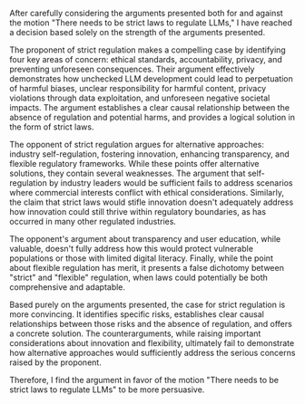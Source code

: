 After carefully considering the arguments presented both for and against the motion "There needs to be strict laws to regulate LLMs," I have reached a decision based solely on the strength of the arguments presented.

The proponent of strict regulation makes a compelling case by identifying four key areas of concern: ethical standards, accountability, privacy, and preventing unforeseen consequences. Their argument effectively demonstrates how unchecked LLM development could lead to perpetuation of harmful biases, unclear responsibility for harmful content, privacy violations through data exploitation, and unforeseen negative societal impacts. The argument establishes a clear causal relationship between the absence of regulation and potential harms, and provides a logical solution in the form of strict laws.

The opponent of strict regulation argues for alternative approaches: industry self-regulation, fostering innovation, enhancing transparency, and flexible regulatory frameworks. While these points offer alternative solutions, they contain several weaknesses. The argument that self-regulation by industry leaders would be sufficient fails to address scenarios where commercial interests conflict with ethical considerations. Similarly, the claim that strict laws would stifle innovation doesn't adequately address how innovation could still thrive within regulatory boundaries, as has occurred in many other regulated industries.

The opponent's argument about transparency and user education, while valuable, doesn't fully address how this would protect vulnerable populations or those with limited digital literacy. Finally, while the point about flexible regulation has merit, it presents a false dichotomy between "strict" and "flexible" regulation, when laws could potentially be both comprehensive and adaptable.

Based purely on the arguments presented, the case for strict regulation is more convincing. It identifies specific risks, establishes clear causal relationships between those risks and the absence of regulation, and offers a concrete solution. The counterarguments, while raising important considerations about innovation and flexibility, ultimately fail to demonstrate how alternative approaches would sufficiently address the serious concerns raised by the proponent.

Therefore, I find the argument in favor of the motion "There needs to be strict laws to regulate LLMs" to be more persuasive.